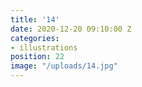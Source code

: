 ```yaml
---
title: '14'
date: 2020-12-20 09:10:00 Z
categories:
- illustrations
position: 22
image: "/uploads/14.jpg"
---
```


